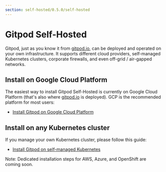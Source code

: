 ```yaml
---
section: self-hosted/0.5.0/self-hosted
---
```


# Gitpod Self-Hosted

Gitpod, just as you know it from [gitpod.io](https://gitpod.io), can be deployed and operated on your own infrastructure. It supports different cloud providers, self-managed Kubernetes clusters, corporate firewalls, and even off-grid / air-gapped networks.

## Install on Google Cloud Platform

The easiest way to install Gitpod Self-Hosted is currently on Google Cloud Platform (that's also where [gitpod.io](https://gitpod.io) is deployed). GCP is the recommended platform for most users:

- [Install Gitpod on Google Cloud Platform](./install/install-on-gcp-script/)

## Install on any Kubernetes cluster

If you manage your own Kubernetes cluster, please follow this guide:

- [Install Gitpod on self-managed Kubernetes](./install/install-on-kubernetes/)

Note: Dedicated installation steps for AWS, Azure, and OpenShift are coming soon.
